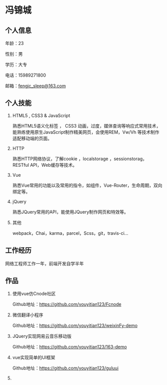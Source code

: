 # 冯锦城

## 个人信息

年龄：23

性别：男

学历：大专

电话：15989271800

邮箱：fengjc_sleep@163.com

## 个人技能

1. HTML5 , CSS3 & JavaScript

   熟悉HTML5语义化标签 ， CSS3 动画，过度，媒体查询等响应式常用技术，能熟练使用原生JavaScript制作精美网页，会使用REM，Vw/Vh 等技术制作适配移动端的页面。

2. HTTP

   熟悉HTTP网络协议，了解cookie ，localstorage ，sessionstorag，RESTful API，Web缓存等技术。

3. Vue

   熟悉Vue常用的功能以及常用的指令，如组件，Vue-Router，生命周期，双向绑定等。

4. jQuery

   熟悉JQuery常用的API，能使用JQuery制作网页和特效等。

5. 其他

   webpack，Chai，karma，parcel，Scss，git，travis-ci...

## 工作经历

网络工程师工作一年，前端开发自学半年

## 作品

1. 使用vue仿Cnode社区

   Github地址：https://github.com/youyitian123/Fcnode

2. 微信翻译小程序

   Github地址：https://github.com/youyitian123/weixinFy-demo

3. JQuery实现网易云音乐移动版

   Github地址：https://github.com/youyitian123/163-demo

4. vue实现简单的UI框架

   Github地址：https://github.com/youyitian123/guluui

5. 







